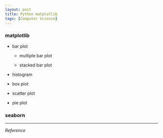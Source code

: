 ```yaml
---
layout: post
title: Python matplotlib
tags: [Computer Science]
---
```


### matplotlib

- bar plot

    - multiple bar plot

    - stacked bar plot

- histogram

- box plot

- scatter plot

- pie plot


### seaborn


***
*Reference*
